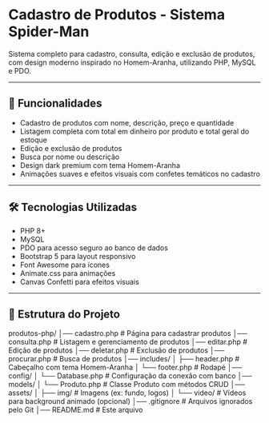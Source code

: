 # Cadastro de Produtos - Sistema Spider-Man

Sistema completo para cadastro, consulta, edição e exclusão de produtos, com design moderno inspirado no Homem-Aranha, utilizando PHP, MySQL e PDO.

---

## 🚀 Funcionalidades

- Cadastro de produtos com nome, descrição, preço e quantidade
- Listagem completa com total em dinheiro por produto e total geral do estoque
- Edição e exclusão de produtos
- Busca por nome ou descrição
- Design dark premium com tema Homem-Aranha
- Animações suaves e efeitos visuais com confetes temáticos no cadastro

---

## 🛠 Tecnologias Utilizadas

- PHP 8+
- MySQL
- PDO para acesso seguro ao banco de dados
- Bootstrap 5 para layout responsivo
- Font Awesome para ícones
- Animate.css para animações
- Canvas Confetti para efeitos visuais

---

## 📁 Estrutura do Projeto

produtos-php/
│── cadastro.php # Página para cadastrar produtos
│── consulta.php # Listagem e gerenciamento de produtos
│── editar.php # Edição de produtos
│── deletar.php # Exclusão de produtos
│── procurar.php # Busca de produtos
│── includes/
│ ├── header.php # Cabeçalho com tema Homem-Aranha
│ └── footer.php # Rodapé
│── config/
│ └── Database.php # Configuração da conexão com banco
│── models/
│ └── Produto.php # Classe Produto com métodos CRUD
│── assets/
│ ├── img/ # Imagens (ex: fundo, logos)
│ └── video/ # Vídeos para background animado (opcional)
│── .gitignore # Arquivos ignorados pelo Git
│── README.md # Este arquivo